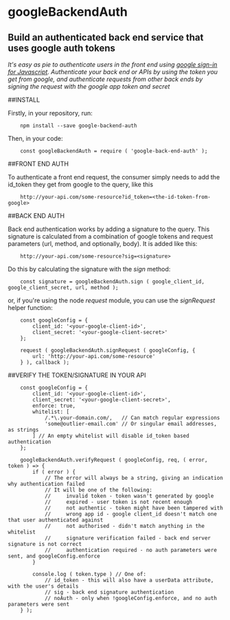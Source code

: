 googleBackendAuth
=================

Build an authenticated back end service that uses google auth tokens
--------------------------------------------------------------------

*It's easy as pie to authenticate users in the front end using [google sign-in for Javascript](https://developers.google.com/identity/sign-in/web/sign-in). Authenticate your back end or APIs by using the token you get from google, and authenticate requests from other back ends by signing the request with the google app token and secret*

##INSTALL

Firstly, in your repository, run:

```
    npm install --save google-backend-auth
```

Then, in your code:

```
    const googleBackendAuth = require ( 'google-back-end-auth' );
```

##FRONT END AUTH

To authenticate a front end request, the consumer simply needs to add the id_token they get from google to the query, like this

```
    http://your-api.com/some-resource?id_token=<the-id-token-from-google>
```

##BACK END AUTH

Back end authentication works by adding a signature to the query. This signature is calculated from a combination of google tokens and request parameters (url, method, and optionally, body). It is added like this:

```
    http://your-api.com/some-resource?sig=<signature>
```

Do this by calculating the signature with the *sign* method:

```
    const signature = googleBackendAuth.sign ( google_client_id, google_client_secret, url, method );
```

or, if you're using the node *request* module, you can use the *signRequest* helper function:

```
    const googleConfig = {
        client_id: '<your-google-client-id>',
        client_secret: '<your-google-client-secret>'
    };

    request ( googleBackendAuth.signRequest ( googleConfig, {
        url: 'http://your-api.com/some-resource'
    } ), callback );
```

##VERIFY THE TOKEN/SIGNATURE IN YOUR API

```
    const googleConfig = {
        client_id: '<your-google-client-id>',
        client_secret: '<your-google-client-secret>',
        enforce: true,
        whitelist: [
            /.*\.your-domain.com/,   // Can match regular expressions
            'some@outlier-email.com' // Or singular email addresses, as strings
        ] // An empty whitelist will disable id_token based authentication
    };

    googleBackendAuth.verifyRequest ( googleConfig, req, ( error, token ) => {
        if ( error ) {
            // The error will always be a string, giving an indication why authentication failed
            // It will be one of the following:
            //     invalid token - token wasn't generated by google
            //     expired - user token is not recent enough
            //     not authentic - token might have been tampered with
            //     wrong app id - google client_id doesn't match one that user authenticated against
            //     not authorised - didn't match anything in the whitelist
            //     signature verification failed - back end server signature is not correct
            //     authentication required - no auth parameters were sent, and googleConfig.enforce
        }

        console.log ( token.type ) // One of:
            // id_token - this will also have a userData attribute, with the user's details
            // sig - back end signature authentication
            // noAuth - only when !googleConfig.enforce, and no auth parameters were sent
    } );
```
